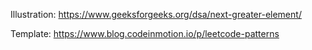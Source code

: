 Illustration: https://www.geeksforgeeks.org/dsa/next-greater-element/

Template: https://www.blog.codeinmotion.io/p/leetcode-patterns

